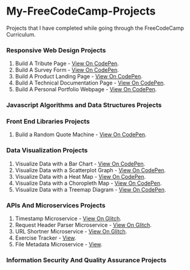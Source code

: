 # My-FreeCodeCamp-Projects
Projects that I have completed while going through the FreeCodeCamp Curriculum.

### Responsive Web Design Projects
   1. Build A Tribute Page - [View On CodePen](https://codepen.io/kudeh/full/mwrdNe/).
   2. Build A Survey Form - [View On CodePen](https://codepen.io/kudeh/full/wXgBrG/).
   3. Build A Product Landing Page - [View On CodePen](https://codepen.io/kudeh/full/mKWqQK/).
   4. Build A Technical Documentation Page - [View On CodePen](https://codepen.io/kudeh/full/gjYVLR/).
   5. Build A Personal Portfolio Webpage - [View On CodePen](https://codepen.io/kudeh/full/VWPvWX/).

### Javascript Algorithms and Data Structures Projects


### Front End Libraries Projects
   1. Build a Random Quote Machine - [View On CodePen](https://codepen.io/kudeh/full/KGKVJo/).


### Data Visualization Projects
   1. Visualize Data with a Bar Chart - [View On CodePen]().
   2. Visualize Data with a Scatterplot Graph - [View On CodePen]().
   3. Visualize Data with a Heat Map - [View On CodePen]().
   4. Visualize Data with a Choropleth Map - [View On CodePen]().
   5. Visualize Data with a Treemap Diagram - [View On CodePen]().


### APIs And Microservices Projects
   1. Timestamp Microservice - [View On Glitch](https://cuddly-aardvark.glitch.me/).
   2. Request Header Parser Microservice - [View On Glitch](https://gainful-watcher.glitch.me/).
   3. URL Shortner Microservice - [View On Glitch](https://ancient-printer.glitch.me/).
   4. Exercise Tracker - [View]().
   5. File Metadata Microservice - [View]().

### Information Security And Quality Assurance Projects
